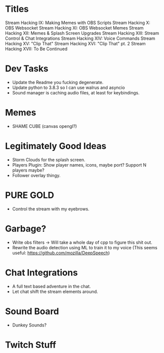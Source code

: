 Titles
======
Stream Hacking IX: Making Memes with OBS Scripts
Stream Hacking X: OBS Websocket
Stream Hacking XI: OBS Websocket Memes
Stream Hacking XII: Memes & Splash Screen Upgrades
Stream Hacking XIII: Stream Control & Chat Integrations
Stream Hacking XIV: Voice Commands
Stream Hacking XV: "Clip That"
Stream Hacking XVI: "Clip That" pt. 2
Stream Hacking XVII: To Be Continued

Dev Tasks
==========
* Update the Readme you fucking degenerate.
* Update python to 3.8.3 so I can use walrus and asyncio
* Sound manager is caching audio files, at least for keybindings.

Memes
======
* SHAME CUBE (canvas opengl?)

Legitimately Good Ideas
========================
* Storm Clouds for the splash screen.
* Players Plugin: Show player names, icons, maybe port? Support N players maybe?
* Follower overlay thingy.

PURE GOLD
==========
* Control the stream with my eyebrows.

Garbage?
========
* Write obs filters -> Will take a whole day of cpp to figure this shit out.
* Rewrite the audio detection using ML to train it to my voice
    (This seems useful: https://github.com/mozilla/DeepSpeech)

Chat Integrations
=================
* A full text based adventure in the chat.
* Let chat shift the stream elements around.

Sound Board
============
* Dunkey Sounds?

Twitch Stuff
=============
